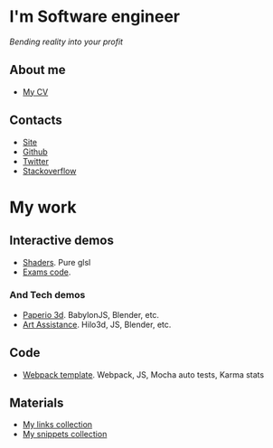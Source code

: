 # I'm Software engineer
*Bending reality into your profit*

## About me

- [My CV](http://www.tynrare.net/docs/resume-2020.pdf)

## Contacts

- [Site](https://me.tynrare.net/)
- [Github](https://github.com/tynrare)
- [Twitter](https://twitter.com/tynrare)
- [Stackoverflow](https://stackoverflow.com/users/7829041)

# My work

## Interactive demos

- [Shaders](http://www.tynrare.net/apps/experiments/shaders/). Pure glsl
- [Exams code](http://www.tynrare.net/apps/exams/).

### And Tech demos

- [Paperio 3d](http://www.tynrare.net/apps/demos/a/). BabylonJS, Blender, etc.
- [Art Assistance](http://www.tynrare.net/apps/projects/art-assistance/?meshname=cube). Hilo3d, JS, Blender, etc.

## Code

- [Webpack template](https://github.com/tynrare/webpack-template). Webpack, JS, Mocha auto tests, Karma stats

## Materials

- [My links collection](https://gist.github.com/tynrare/428cfbf55960c37cf39a812ad6afeebf)
- [My snippets collection](https://gist.github.com/tynrare/acaad328e50fa1d7b3c8aa71512c1cff)
